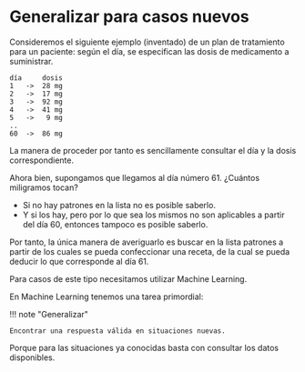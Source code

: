 # Generalizar para casos nuevos

Consideremos el siguiente ejemplo (inventado) de un plan de tratamiento para un paciente: según el día, se especifican las dosis de medicamento a suministrar.

```
día     dosis
1   ->  28 mg
2   ->  17 mg
3   ->  92 mg
4   ->  41 mg
5   ->   9 mg
..
60  ->  86 mg
```

La manera de proceder por tanto es sencillamente consultar el día y la dosis correspondiente.

Ahora bien, supongamos que llegamos al día número 61. ¿Cuántos miligramos tocan?

- Si no hay patrones en la lista no es posible saberlo.
- Y si los hay, pero por lo que sea los mismos no son aplicables a partir del día 60, entonces tampoco es posible saberlo.

Por tanto, la única manera de averiguarlo es buscar en la lista patrones a partir de los cuales se pueda confeccionar una receta, de la cual se pueda deducir lo que corresponde al día 61.

Para casos de este tipo necesitamos utilizar Machine Learning.

En Machine Learning tenemos una tarea primordial:

!!! note "Generalizar"

    Encontrar una respuesta válida en situaciones nuevas.

Porque para las situaciones ya conocidas basta con consultar los datos disponibles.
